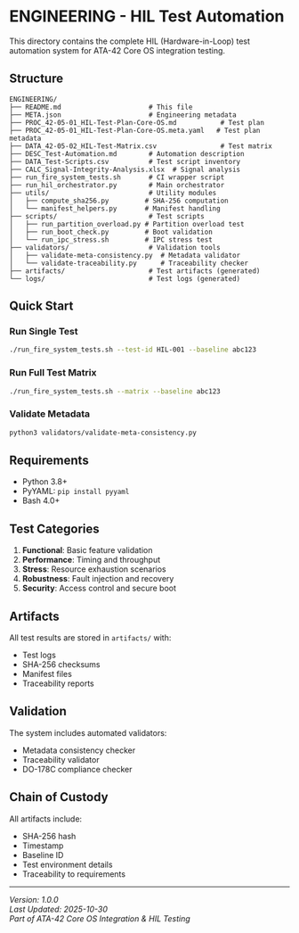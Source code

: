 # ENGINEERING - HIL Test Automation

This directory contains the complete HIL (Hardware-in-Loop) test automation system for ATA-42 Core OS integration testing.

## Structure

```
ENGINEERING/
├── README.md                      # This file
├── META.json                      # Engineering metadata
├── PROC_42-05-01_HIL-Test-Plan-Core-OS.md           # Test plan
├── PROC_42-05-01_HIL-Test-Plan-Core-OS.meta.yaml   # Test plan metadata
├── DATA_42-05-02_HIL-Test-Matrix.csv                # Test matrix
├── DESC_Test-Automation.md        # Automation description
├── DATA_Test-Scripts.csv          # Test script inventory
├── CALC_Signal-Integrity-Analysis.xlsx  # Signal analysis
├── run_fire_system_tests.sh       # CI wrapper script
├── run_hil_orchestrator.py        # Main orchestrator
├── utils/                         # Utility modules
│   ├── compute_sha256.py         # SHA-256 computation
│   └── manifest_helpers.py       # Manifest handling
├── scripts/                       # Test scripts
│   ├── run_partition_overload.py # Partition overload test
│   ├── run_boot_check.py         # Boot validation
│   └── run_ipc_stress.sh         # IPC stress test
├── validators/                    # Validation tools
│   ├── validate-meta-consistency.py  # Metadata validator
│   └── validate-traceability.py      # Traceability checker
├── artifacts/                     # Test artifacts (generated)
└── logs/                          # Test logs (generated)
```

## Quick Start

### Run Single Test

```bash
./run_fire_system_tests.sh --test-id HIL-001 --baseline abc123
```

### Run Full Test Matrix

```bash
./run_fire_system_tests.sh --matrix --baseline abc123
```

### Validate Metadata

```bash
python3 validators/validate-meta-consistency.py
```

## Requirements

- Python 3.8+
- PyYAML: `pip install pyyaml`
- Bash 4.0+

## Test Categories

1. **Functional**: Basic feature validation
2. **Performance**: Timing and throughput
3. **Stress**: Resource exhaustion scenarios
4. **Robustness**: Fault injection and recovery
5. **Security**: Access control and secure boot

## Artifacts

All test results are stored in `artifacts/` with:
- Test logs
- SHA-256 checksums
- Manifest files
- Traceability reports

## Validation

The system includes automated validators:
- Metadata consistency checker
- Traceability validator
- DO-178C compliance checker

## Chain of Custody

All artifacts include:
- SHA-256 hash
- Timestamp
- Baseline ID
- Test environment details
- Traceability to requirements

---

*Version: 1.0.0*  
*Last Updated: 2025-10-30*  
*Part of ATA-42 Core OS Integration & HIL Testing*
